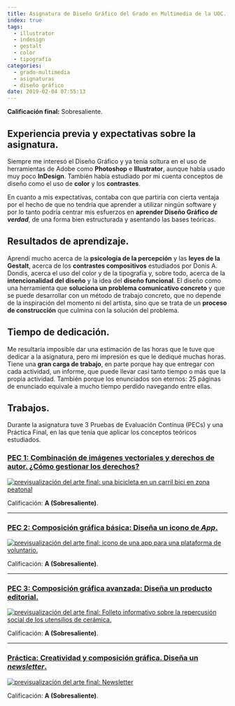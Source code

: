 ```yaml
---
title: Asignatura de Diseño Gráfico del Grado en Multimedia de la UOC.
index: true
tags:
  - illustrator
  - indesign
  - gestalt
  - color
  - tipografía
categories:
  - grado-multimedia
  - asignaturas
  - diseño gráfico
date: 2019-02-04 07:55:13
---
```


**Calificación final:** Sobresaliente.

## Experiencia previa y expectativas sobre la asignatura.

Siempre me interesó el Diseño Gráfico y ya tenía soltura en el uso de herramientas de Adobe como **Photoshop** e **Illustrator**, aunque había usado muy poco **InDesign**. También había estudiado por mi cuenta conceptos de diseño como el uso de **color** y los **contrastes**.

En cuanto a mis expectativas, contaba con que partiría con cierta ventaja por el hecho de que no tendría que aprender a utilizar ningún software y por lo tanto podría centrar mis esfuerzos en **aprender Diseño Gráfico _de verdad_**, de una forma bien estructurada y asentando las bases teóricas.

## Resultados de aprendizaje.

Aprendí mucho acerca de la **psicología de la percepción** y las **leyes de la Gestalt**, acerca de los **contrastes compositivos** estudiados por Donis A. Dondis, acerca el uso del color y de la tipografía y, sobre todo, acerca de la **intencionalidad del diseño** y la idea del **diseño funcional**. El diseño como una herramienta que **soluciona un problema comunicativo concreto** y que se puede desarrollar con un método de trabajo concreto, que no depende de la inspiración del momento ni del artista, sino que se trata de un **proceso de construcción** que culmina con la solución del problema.

## Tiempo de dedicación.

Me resultaría imposible dar una estimación de las horas que le tuve que dedicar a la asignatura, pero mi impresión es que le dediqué muchas horas. Tiene una **gran carga de trabajo**, en parte porque hay que entregar con cada actividad, un informe, que puede llevar casi tanto tiempo o más que la propia actividad. También porque los enunciados son eternos: 25 páginas de enunciado equivale a mucho tiempo perdido navegando entre ellas.

## Trabajos.

Durante la asignatura tuve 3 Pruebas de Evaluación Contínua (PECs) y una Práctica Final, en las que tenía que aplicar los conceptos teóricos estudiados.

### [PEC 1: Combinación de imágenes vectoriales y derechos de autor. ¿Cómo gestionar los derechos?](grado-multimedia/asignaturas/diseno-grafico/combinacion-de-imagenes-vectoriales-y-derechos-de-autor-como-gestionar-los-derechos.html)

[![previsualización del arte final: una bicicleta en un carril bici en zona peatonal](/blogArtesano/images/asignaturas/diseno-grafico/pec1/bicicleta-pacificadora@preview.png "Bicicleta Pacificadora")](grado-multimedia/asignaturas/diseno-grafico/combinacion-de-imagenes-vectoriales-y-derechos-de-autor-como-gestionar-los-derechos.html)

Calificación: **A (Sobresaliente)**.

---

### [PEC 2: Composición gráfica básica: Diseña un icono de _App_.](grado-multimedia/asignaturas/diseno-grafico/composicion-grafica-basica-disena-un-icono-de-app.html)

[![previsualización del arte final: icono de una app para una plataforma de voluntario.](/blogArtesano/images/asignaturas/diseno-grafico/pec2/icono-app-preview.png "Una mano con un corazón en su interior convertida en puntero de mapa.")](grado-multimedia/asignaturas/diseno-grafico/composicion-grafica-basica-disena-un-icono-de-app.html)

Calificación: **A (Sobresaliente)**.

---

### [PEC 3: Composición gráfica avanzada: Diseña un producto editorial.](grado-multimedia/asignaturas/diseno-grafico/composicion-grafica-avanzada-disena-un-producto-editorial.html)

[![previsualización del arte final: Folleto informativo sobre la repercusión social de los utensilios de cerámica.](/blogArtesano/images/asignaturas/diseno-grafico/pec3/portada-preview.png "Folleto informativo para unas conferencias sobre cerámica.")](grado-multimedia/asignaturas/diseno-grafico/composicion-grafica-avanzada-disena-un-producto-editorial.html)

Calificación: **A (Sobresaliente)**.

---

### [Práctica: Creatividad y composición gráfica. Diseña un _newsletter_.](grado-multimedia/asignaturas/diseno-grafico/creatividad-y-composicion-grafica-disena-un-newsletter.html)


[![previsualización del arte final: Newsletter](/blogArtesano/images/asignaturas/diseno-grafico/practica/newsletter.png "Newsletter Ciclo Senderismo")](grado-multimedia/asignaturas/diseno-grafico/creatividad-y-composicion-grafica-disena-un-newsletter.html)

Calificación: **A (Sobresaliente)**.